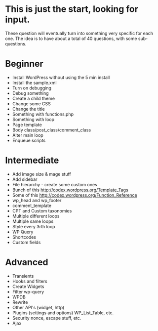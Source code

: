 This is just the start, looking for input.
====================
These question will eventually turn into something very specific for each one.
The idea is to have about a total of 40 questions, with some sub-questions.


# Beginner

*  Install WordPress without using the 5 min install
*  Install the sample.xml
*  Turn on debugging
*  Debug something
*  Create a child theme
*  Change some CSS
*  Change the title
*  Something with functions.php
*  Something with loop
*  Page template
*  Body class/post_class/comment_class
*  Alter main loop
*  Enqueue scripts

   
# Intermediate

* Add image size & mage stuff
* Add sidebar
* File hierarchy - create some custom ones
* Bunch of this http://codex.wordpress.org/Template_Tags
* Some of this http://codex.wordpress.org/Function_Reference
* wp_head and wp_footer
* comment_template
* CPT and Custom taxonomies
* Multiple different loops
* Multiple same loops
* Style every 3rth loop
* WP Query
* Shortcodes
* Custom fields


# Advanced

* Transients
* Hooks and filters
* Create Widgets
* Filter wp-query
* WPDB
* Rewrite
* Other API's (widget, http)
* Plugins (settings and options) WP_List_Table, etc.
* Security nonce, escape stuff, etc.
* Ajax


